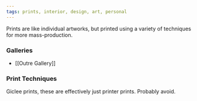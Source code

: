 ```yaml
---
tags: prints, interior, design, art, personal
---
```


Prints are like individual artworks, but printed using a variety of techniques for more mass-production.

### Galleries

- [[Outre Gallery]]

### Print Techniques

Giclee prints, these are effectively just printer prints. Probably avoid.